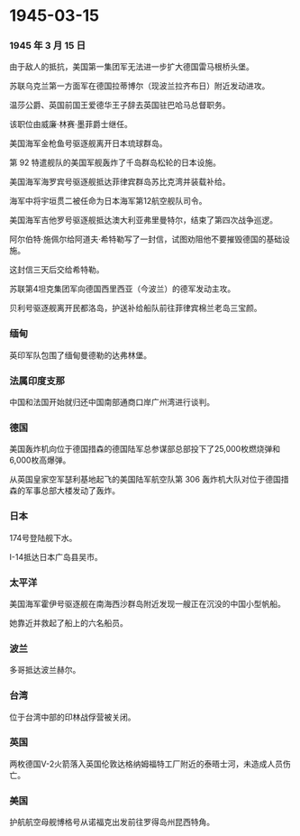 # 1945-03-15

### 1945 年 3 月 15 日

由于敌人的抵抗，美国第一集团军无法进一步扩大德国雷马根桥头堡。

苏联乌克兰第一方面军在德国拉蒂博尔（现波兰拉齐布日）附近发动进攻。

温莎公爵、英国前国王爱德华王子辞去英国驻巴哈马总督职务。

该职位由威廉·林赛·墨菲爵士继任。

美国海军金枪鱼号驱逐舰离开日本琉球群岛。

第 92 特遣舰队的美国军舰轰炸了千岛群岛松轮的日本设施。

美国海军海罗宾号驱逐舰抵达菲律宾群岛苏比克湾并装载补给。

海军中将宇垣贯二被任命为日本海军第12航空舰队司令。

美国海军吉他罗号驱逐舰抵达澳大利亚弗里曼特尔，结束了第四次战争巡逻。

阿尔伯特·施佩尔给阿道夫·希特勒写了一封信，试图劝阻他不要摧毁德国的基础设施。

这封信三天后交给希特勒。

苏联第4坦克集团军向德国西里西亚（今波兰）的德军发动主攻。

贝利号驱逐舰离开民都洛岛，护送补给船队前往菲律宾棉兰老岛三宝颜。

### 缅甸

英印军队包围了缅甸曼德勒的达弗林堡。

### 法属印度支那

中国和法国开始就归还中国南部通商口岸广州湾进行谈判。

### 德国

美国轰炸机向位于德国措森的德国陆军总参谋部总部投下了25,000枚燃烧弹和6,000枚高爆弹。

从英国皇家空军瑟利基地起飞的美国陆军航空队第 306
轰炸机大队对位于德国措森的军事总部大楼发动了轰炸。

### 日本

174号登陆舰下水。

I-14抵达日本广岛县吴市。

### 太平洋

美国海军霍伊号驱逐舰在南海西沙群岛附近发现一艘正在沉没的中国小型帆船。

她靠近并救起了船上的六名船员。

### 波兰

多哥抵达波兰赫尔。

### 台湾

位于台湾中部的印林战俘营被关闭。

### 英国

两枚德国V-2火箭落入英国伦敦达格纳姆福特工厂附近的泰晤士河，未造成人员伤亡。

### 美国

护航航空母舰博格号从诺福克出发前往罗得岛州昆西特角。